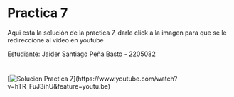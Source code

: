 # Practica 7 

Aqui esta la solución de la practica 7, darle click a la imagen para que se le redireccione al video en youtube

Estudiante: Jaider Santiago Peña Basto - 2205082
#

[![Solucion Practica 7]([https://github.com/Mirr1s/tech.github.io/assets/113645885/149d368d-9737-4db9-8522-76da55165880](https://github.com/Mirr1s/tech.github.io/blob/main/imagenes/presentacion.jpg)https://github.com/Mirr1s/tech.github.io/blob/main/imagenes/presentacion.jpg)](https://www.youtube.com/watch?v=hTR_FuJ3ihU&feature=youtu.be)
